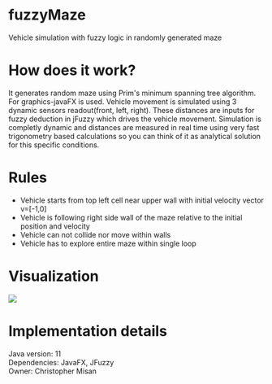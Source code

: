 # fuzzyMaze
Vehicle simulation with fuzzy logic in randomly generated maze

# How does it work?
It generates random maze using Prim's minimum spanning tree algorithm. For graphics-javaFX is used. Vehicle movement is simulated using 3 dynamic sensors readout(front, left, right). These distances are inputs for fuzzy deduction in jFuzzy which drives the vehicle movement. Simulation is completly dynamic and distances are measured in real time using very fast trigonometry based calculations so you can think of it as analytical solution for this specific conditions.

# Rules
- Vehicle starts from top left cell near upper wall with initial velocity vector v=[-1,0]
- Vehicle is following right side wall of the maze relative to the initial position and velocity
- Vehicle can not collide nor move within walls
- Vehicle has to explore entire maze within single loop

# Visualization
![](https://github.com/ChrisFlam3/fuzzyMaze/blob/master/maze.gif?raw=true)

# Implementation details
Java version: 11  
Dependencies: JavaFX, JFuzzy  
Owner: Christopher Misan  
